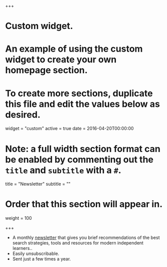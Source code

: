 +++
# Custom widget.
# An example of using the custom widget to create your own homepage section.
# To create more sections, duplicate this file and edit the values below as desired.
widget = "custom"
active = true
date = 2016-04-20T00:00:00

# Note: a full width section format can be enabled by commenting out the `title` and `subtitle` with a `#`.
title = "Newsletter"
subtitle = ""

# Order that this section will appear in.
weight = 100

+++

- A monthly [newsletter](https://news.searchingislearning.com/) that gives you brief recommendations of the best search strategies, tools and resources for modern independent learners..
- Easily unsubscribable.
- Sent just a few times a year.